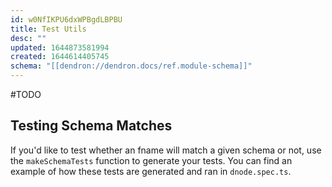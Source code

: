 ```yaml
---
id: w0NfIKPU6dxWPBgdLBPBU
title: Test Utils
desc: ""
updated: 1644873581994
created: 1644614405745
schema: "[[dendron://dendron.docs/ref.module-schema]]"
---
```


#TODO

## Testing Schema Matches

If you'd like to test whether an fname will match a given schema or not, use the
`makeSchemaTests` function to generate your tests. You can find an example of
how these tests are generated and ran in `dnode.spec.ts`.
